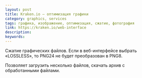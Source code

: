 ```yaml
---
layout: post
title: Kraken.io — оптимизация графики
category: graphics, services
tags: графика, изображение, оптимизация, сжатие, фотография
link: https://kraken.io/web-interface
description:
keywords:
---
```


<p>Сжатие графических файлов. Если в веб-интерфейсе выбрать «LOSSLESS», то PNG24 не будет преобразован в PNG8.</p>
<p>Позволяет загрузить несколько файлов, скачать архив с обработанными файлами.</p>
